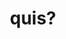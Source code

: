 ---
title: quis?
meaning: who? (question)
ch: 1
pos: pronounthird
abbgender: m./f.
abbgender2: masc./fem.
gender: masculine/feminine
---